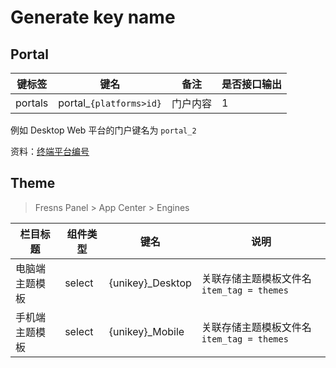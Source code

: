 # Generate key name

## Portal

| 键标签 | 键名 | 备注 | 是否接口输出 |
| --- | --- | --- | --- |
| portals | portal_`{platforms>id}` | 门户内容 | 1 |

例如 Desktop Web 平台的门户键名为 `portal_2`

资料：[终端平台编号](../dictionary/platforms.md)

## Theme

> Fresns Panel > App Center > Engines

| 栏目标题 | 组件类型 | 键名 | 说明 |
| --- | --- | --- | --- |
| 电脑端主题模板 | select | {unikey}_Desktop | 关联存储主题模板文件名 `item_tag = themes` |
| 手机端主题模板 | select | {unikey}_Mobile | 关联存储主题模板文件名 `item_tag = themes` |
